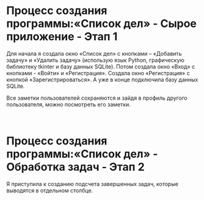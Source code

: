 <h1><b>Процесс создания программы:«Список дел» - Сырое приложение - Этап 1</b></h1>
<form><p></p>Для начала я создала окно «Список дел» с кнопками – «Добавить задачу» и «Удалить задачу» (использую язык Python, графическую библиотеку tkinter и базу данных SQLite).
Потом создала окно «Вход» с кнопками - «Войти» и «Регистрация».
Создала окно «Регистрация» с кнопкой «Зарегистрироваться».
А уже в конце подключила базу данных SQLite.</p>
Все заметки пользователей сохраняются и зайдя в профиль другого пользователя, можно посмотреть его заметки.</form>
<br>
<h1><b>Процесс создания программы:«Список дел» - Обработка задач - Этап 2</b></h1>
<form><p>Я приступила к созданию подсчета завершенных задач, которые выводятся в отдельном столбце.</p></form>
